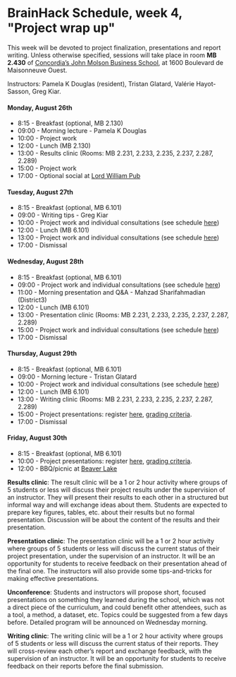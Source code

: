 # BrainHack Schedule, week 4, "Project wrap up"

This week will be devoted to project finalization, presentations and report
writing. Unless otherwise specified, sessions will take place in room **MB 2.430**
of [Concordia’s John Molson Business School](https://www.google.ca/maps/place/Concordia+University,+John+Molson+Building/@45.4954142,-73.5813233,17z/data=!3m1!4b1!4m5!3m4!1s0x4cc91a6a52a5e115:0x7f6e51eeba31e9bc!8m2!3d45.4954142!4d-73.5791346), at 1600 Boulevard de Maisonneuve Ouest.

Instructors: Pamela K Douglas (resident), Tristan Glatard, Valérie Hayot-Sasson, Greg Kiar.

#### Monday, August 26th

- 8:15 - Breakfast (optional, MB 2.130)
- 09:00 - Morning lecture - Pamela K Douglas
- 10:00 - Project work
- 12:00 - Lunch (MB 2.130)
- 13:00 - Results clinic (Rooms: MB 2.231, 2.233, 2.235, 2.237, 2.287, 2.289)
- 15:00 - Project work
- 17:00 - Optional social at [Lord William Pub](https://www.google.ca/maps/place/Lord+William+Pub/@45.4868836,-73.5688611,17z/data=!4m5!3m4!1s0x4cc91a63500ec193:0x977f353854ef967d!8m2!3d45.4869041!4d-73.5670297)

#### Tuesday, August 27th
- 8:15 - Breakfast (optional, MB 6.101)
- 09:00 - Writing tips - Greg Kiar
- 10:00 - Project work and individual consultations (see schedule [here](https://docs.google.com/spreadsheets/d/1EOEzkjSwvPdO5xj_7izdsAWOlxB2T7NvQMMUGsoHdR4/edit?usp=sharing))
- 12:00 - Lunch (MB 6.101)
- 13:00 - Project work and individual consultations (see schedule [here](https://docs.google.com/spreadsheets/d/1EOEzkjSwvPdO5xj_7izdsAWOlxB2T7NvQMMUGsoHdR4/edit?usp=sharing))
- 17:00 - Dismissal

#### Wednesday, August 28th
- 8:15 - Breakfast (optional, MB 6.101)
- 09:00 - Project work and individual consultations (see schedule [here](https://docs.google.com/spreadsheets/d/1EOEzkjSwvPdO5xj_7izdsAWOlxB2T7NvQMMUGsoHdR4/edit?usp=sharing))
- 11:00 - Morning presentation and Q&A - Mahzad Sharifahmadian (District3)
- 12:00 - Lunch (MB 6.101)
- 13:00 - Presentation clinic (Rooms: MB 2.231, 2.233, 2.235, 2.237, 2.287, 2.289)
- 15:00 - Project work and individual consultations (see schedule [here](https://docs.google.com/spreadsheets/d/1EOEzkjSwvPdO5xj_7izdsAWOlxB2T7NvQMMUGsoHdR4/edit?usp=sharing))
- 17:00 - Dismissal

#### Thursday, August 29th
- 8:15 - Breakfast (optional, MB 6.101)
- 09:00 - Morning lecture - Tristan Glatard
- 10:00 - Project work and individual consultations (see schedule [here](https://docs.google.com/spreadsheets/d/1EOEzkjSwvPdO5xj_7izdsAWOlxB2T7NvQMMUGsoHdR4/edit?usp=sharing))
- 12:00 - Lunch (MB 6.101)
- 13:00 - Writing clinic (Rooms: MB 2.231, 2.233, 2.235, 2.237, 2.287, 2.289)
- 15:00 - Project presentations: register [here](https://docs.google.com/spreadsheets/d/1YKatj53_4otJd_KWt7raXjgk_e12Q06VieEZSrO5M0U/edit?usp=sharing), [grading criteria](https://github.com/BrainhackMTL/school2019/blob/master/assets/week4/presentation-grading.md).
- 17:00 - Dismissal

#### Friday, August 30th
- 8:15 - Breakfast (optional, MB 6.101)
- 10:00 - Project presentations: register [here](https://docs.google.com/spreadsheets/d/1YKatj53_4otJd_KWt7raXjgk_e12Q06VieEZSrO5M0U/edit?usp=sharing), [grading criteria](https://github.com/BrainhackMTL/school2019/blob/master/assets/week4/presentation-grading.md).
- 12:00 - BBQ/picnic at [Beaver Lake](https://www.google.ca/maps/place/Lac+aux+Castors/@45.4987498,-73.5985212,18z/data=!3m1!4b1!4m5!3m4!1s0x4cc91a185a842ba5:0x8ea906bc55b3a996!8m2!3d45.4988179!4d-73.5973997)

<b>Results clinic</b>: The result clinic will be a 1 or 2 hour activity where groups of 5 students
or less will discuss their project results under the supervision of an instructor.
They will present their results to each other in a structured but informal way
and will exchange ideas about them. Students are expected to prepare key figures,
tables, etc. about their results but no formal presentation. Discussion will be
about the content of the results and their presentation. 

<b>Presentation clinic</b>: The presentation clinic will be a 1 or 2 hour activity where groups of 5 students
or less will discuss the current status of their project presentation, under the
supervision of an instructor. It will be an opportunity for students to receive
feedback on their presentation ahead of the final one. The instructors will also
provide some tips-and-tricks for making effective presentations.

<b>Unconference</b>: Students and instructors will propose short, focused presentations on
something they learned during the school, which was not a direct piece of the
curriculum, and could benefit other attendees, such as a tool, a method, a dataset, etc.
Topics could be suggested from a few days before. Detailed program will be announced on Wednesday morning.

<b>Writing clinic</b>: The writing clinic will be a 1 or 2 hour activity where groups of 5 students
or less will discuss the current status of their reports. They will cross-review 
each other’s report and exchange feedback, with the supervision of an instructor.
It will be an opportunity for students to receive feedback on their reports before 
the final submission.
